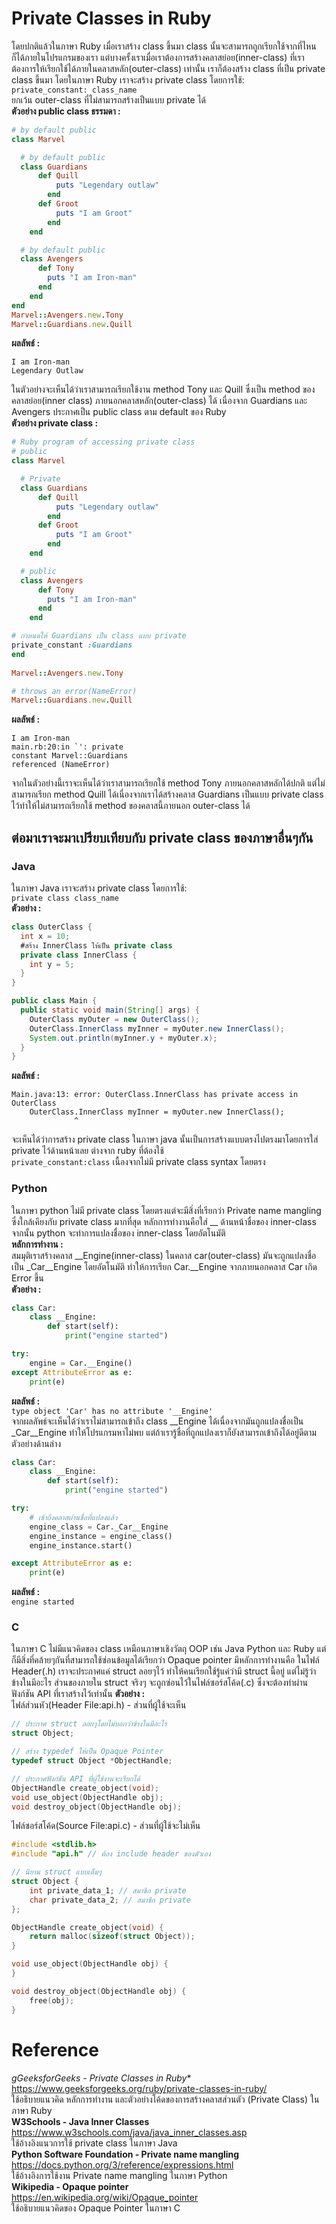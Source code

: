 # Private Classes in Ruby
โดยปกติแล้วในภาษา Ruby เมื่อเราสร้าง class ขึ้นมา class นั้นจะสามารถถูกเรียกใช้จากที่ไหนก็ได้ภายในโปรแกรมของเรา แต่บางครั้งเราเมื่อเราต้องการสร้างคลาสย่อย(inner-class) ที่เราต้องการให้เรียกใช้ได้ภายในคลาสหลัก(outer-class) เท่านั้น เราก็ต้องสร้าง class ที่เป็น private class ขึ้นมา โดยในภาษา Ruby เราจะสร้าง private class โดยการใช้:  
`private_constant: class_name`  
ยกเว้น outer-class ที่ไม่สามารถสร้างเป็นแบบ private ได้  
**ตัวอย่าง public class ธรรมดา :**  
```ruby
# by default public
class Marvel

  # by default public
  class Guardians
      def Quill
          puts "Legendary outlaw"
        end
      def Groot
          puts "I am Groot"
        end
    end

  # by default public
  class Avengers
      def Tony
        puts "I am Iron-man"
      end
    end
end
Marvel::Avengers.new.Tony
Marvel::Guardians.new.Quill
```
**ผลลัพธ์ :**  
```
I am Iron-man
Legendary Outlaw
```
ในตัวอย่างจะเห็นได้ว่าเราสามารถเรียกใช้งาน method Tony และ Quill ซึ่งเป็น method ของคลาสย่อย(inner class) ภายนอกคลาสหลัก(outer-class) ได้ เนื่องจาก Guardians และ Avengers ประกาศเป็น public class ตาม default ของ Ruby    
**ตัวอย่าง private class :**  
```ruby
# Ruby program of accessing private class
# public
class Marvel

  # Private
  class Guardians
      def Quill
          puts "Legendary outlaw"
        end
      def Groot
          puts "I am Groot"
        end
    end

  # public   
  class Avengers
      def Tony
        puts "I am Iron-man"
      end
    end

# กำหนดให้ Guardians เป็น class แบบ private
private_constant :Guardians
end
 
Marvel::Avengers.new.Tony

# throws an error(NameError)
Marvel::Guardians.new.Quill
```
**ผลลัพธ์ :**  
```
I am Iron-man
main.rb:20:in `': private
constant Marvel::Guardians
referenced (NameError)
```
จากในตัวอย่างนี้เราจะเห็นได้ว่าเราสามารถเรียกใช้ method Tony ภายนอกคลาสหลักได้ปกติ แต่ไม่สามารถเรียก method Quill ได้เนื่องจากเราได้สร้างคลาส Guardians เป็นแบบ private class ไว้ทำให้ไม่สามารถเรียกใช้ method ของคลาสนี้ภายนอก outer-class ได้  
## ต่อมาเราจะมาเปรียบเทียบกับ private class ของภาษาอื่นๆกัน  
### Java  
ในภาษา Java เราจะสร้าง private class โดยการใช้:   
`private class class_name`  
**ตัวอย่าง :**  
```java
class OuterClass {
  int x = 10;
  #สร้าง InnerClass ให้เป็น private class
  private class InnerClass {
    int y = 5;
  }
}

public class Main {
  public static void main(String[] args) {
    OuterClass myOuter = new OuterClass();
    OuterClass.InnerClass myInner = myOuter.new InnerClass();
    System.out.println(myInner.y + myOuter.x);
  }
}
```
**ผลลัพธ์ :**  
```
Main.java:13: error: OuterClass.InnerClass has private access in OuterClass
    OuterClass.InnerClass myInner = myOuter.new InnerClass();
              ^
```
จะเห็นได้ว่าการสร้าง private class ในภาษา java นั้นเป็นการสร้างแบบตรงไปตรงมาโดยการใส่ private ไว้ด้านหน้าเลย ต่างจาก ruby ที่ต้องใช้  
`private_constant:class`
เนื้องจากไม่มี private class syntax โดยตรง  
### Python  
ในภาษา python ไม่มี private class โดยตรงแต่จะมีสิ่งที่เรียกว่า Private name mangling ซึ่งใกล้เคียงกับ private class มากที่สุด หลักการทำงานคือใส่ __ ด้านหน้าชื่อของ inner-class จากนั้น python จะทำการแปลงชื่อของ inner-class โดยอัตโนมัติ  
**หลักการทำงาน :**  
สมมุติเราสร้างคลาส __Engine(inner-class) ในคลาส car(outer-class) มันจะถูกแปลงชื่อเป็น _Car__Engine โดยอัตโนมัติ ทำให้การเรียก Car.__Engine จากภายนอกคลาส Car เกิด Error ขึ้น   
**ตัวอย่าง :**  
```python
class Car:
    class __Engine:
        def start(self):
            print("engine started")

try:
    engine = Car.__Engine()
except AttributeError as e:
    print(e)
```
**ผลลัพธ์ :**  
`type object 'Car' has no attribute '__Engine'`  
จากผลลัพธ์จะเห็นได้ว่าเราไม่สามารถเข้าถึง class __Engine ได้เนื่องจากมันถูกแปลงชื่อเป็น _Car__Engine ทำให้โปรแกรมหาไม่พบ แต่ถ้าเรารู้ชื่อที่ถูกแปลงเราก็ยังสามารถเข้าถึงได้อยู่ดีตามตัวอย่างด้านล่าง
```python
class Car:
    class __Engine:
        def start(self):
            print("engine started")

try:
    # เข้าถึงคลาสผ่านชื่อที่แปลงแล้ว
    engine_class = Car._Car__Engine
    engine_instance = engine_class()
    engine_instance.start()

except AttributeError as e:
    print(e)
```
**ผลลัพธ์ :**  
`engine started`
### C  
ในภาษา C ไม่มีแนวคิดของ class เหมือนภาษาเชิงวัตถุ OOP เช่น Java Python และ Ruby แต่ก็มีสิ่งที่คล้ายๆกันที่สามารถใช้ซ่อนข้อมูลได้เรียกว่า Opaque pointer มีหลักการทำงานคือ ในไฟล์ Header(.h) เราจะประกาศแค่ struct ลอยๆไว้ ทำให้คนเรียกใช้รู้แค่ว่ามี struct นี้อยู่ แต่ไม่รู้ว่าข้างในมีอะไร ส่วนของภายใน struct จริงๆ จะถูกซ่อนไว้ในไฟล์ซอร์สโค้ด(.c) ซึ่งจะต้องทำผ่านฟังก์ชัน API ที่เราสร้างไว้เท่านั้น
**ตัวอย่าง :**  
ไฟล์ส่วนหัว(Header File:api.h) - ส่วนที่ผู้ใช้จะเห็น  
```C
// ประกาศ struct ลอยๆโดยไม่บอกว่าข้างในมีอะไร
struct Object; 

// สร้าง typedef ให้เป็น Opaque Pointer
typedef struct Object *ObjectHandle;

// ประกาศฟังก์ชัน API ที่ผู้ใช้งานจะเรียกได้
ObjectHandle create_object(void);
void use_object(ObjectHandle obj);
void destroy_object(ObjectHandle obj);
```
ไฟล์ซอร์สโค้ด(Source File:api.c) - ส่วนที่ผู้ใช้จะไม่เห็น  
```C
#include <stdlib.h>
#include "api.h" // ต้อง include header ของตัวเอง

// นิยาม struct แบบเต็มๆ
struct Object {
    int private_data_1; // สมาชิก private
    char private_data_2; // สมาชิก private
};

ObjectHandle create_object(void) {
    return malloc(sizeof(struct Object));
}

void use_object(ObjectHandle obj) {
}

void destroy_object(ObjectHandle obj) {
    free(obj);
}
```
# Reference  
*gGeeksforGeeks - Private Classes in Ruby**  
https://www.geeksforgeeks.org/ruby/private-classes-in-ruby/  
ใช้อธิบายแนวคิด หลักการทำงาน และตัวอย่างโค้ดของการสร้างคลาสส่วนตัว (Private Class) ในภาษา Ruby  
**W3Schools - Java Inner Classes**  
https://www.w3schools.com/java/java_inner_classes.asp  
ใช้อ้างอิงแนวการใช้ private class ในภาษา Java  
**Python Software Foundation - Private name mangling**   
https://docs.python.org/3/reference/expressions.html  
ใช้อ้างอิงการใช้งาน Private name mangling ในภาษา Python  
**Wikipedia - Opaque pointer**  
https://en.wikipedia.org/wiki/Opaque_pointer  
ใช้อธิบายแนวคิดของ Opaque Pointer ในภาษา C
